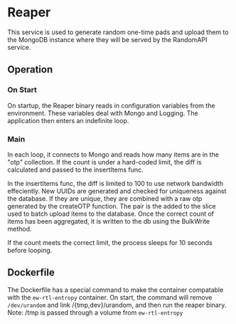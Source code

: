 # Reaper
This service is used to generate random one-time pads and upload them to the 
MongoDB instance where they will be served by the RandomAPI service. 

## Operation
### On Start
On startup, the Reaper binary reads in configuration variables from the 
environment. These variables deal with Mongo and Logging. The application
then enters an indefinite loop. 

### Main
In each loop, it connects to Mongo and reads how many items are in the "otp" 
collection. If the count is under a hard-coded limit, the diff is calculated 
and passed to the insertItems func.

In the insertItems func, the diff is limited to 100 to use network bandwidth 
effeciently. New UUIDs are generated and checked for uniqueness against the 
database. If they are unique, they are combined with a raw otp generated
by the createOTP function. The pair is the added to the slice used to batch
upload items to the database. Once the correct count of items has been 
aggregated, it is written to the db using the BulkWrite method.

If the count meets the correct limit, the process sleeps for 10 seconds 
before looping.

## Dockerfile
The Dockerfile has a special command to make the container compatable with
the `ew-rtl-entropy` container. On start, the command will remove 
`/dev/urandom` and link /{tmp,dev}/urandom, and then run the reaper binary.
Note: /tmp is passed through a volume from `ew-rtl-entropy`
